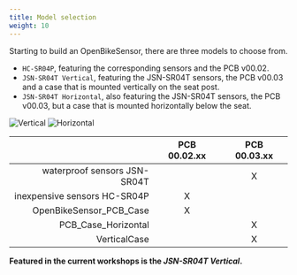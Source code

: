 ```yaml
---
title: Model selection
weight: 10
---
```


Starting to build an OpenBikeSensor, there are three models to choose from.

* `HC-SR04P`, featuring the corresponding sensors and the PCB v00.02.
* `JSN-SR04T Vertical`, featuring the JSN-SR04T sensors, the PCB v00.03 and a case that is mounted vertically on the seat post.
* `JSN-SR04T Horizontal`, also featuring the JSN-SR04T sensors, the PCB v00.03, but a case that is mounted horizontally below the seat.

![Vertical](/assets/images/vertical-mount.jpg)
![Horizontal](/assets/images/horizontal-mount.jpg)

|                              | PCB 00.02.xx | PCB 00.03.xx |
|-----------------------------:|:------------:|:------------:|
| waterproof sensors JSN-SR04T |              | X            |
| inexpensive sensors HC-SR04P | X            |              |
| OpenBikeSensor_PCB_Case      | X            |              |
| PCB_Case_Horizontal          |              | X            |
| VerticalCase                 |              | X            |

**Featured in the current workshops is the _JSN-SR04T Vertical_.**
